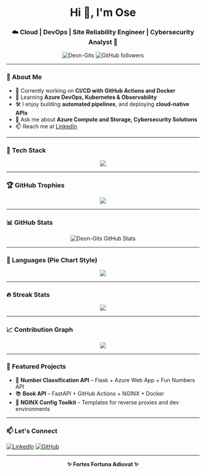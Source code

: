 <h1 align="center">Hi 👋, I'm Ose</h1>
<h3 align="center">☁️ Cloud | DevOps | Site Reliability Engineer | Cybersecurity Analyst 🚀</h3>

<p align="center">
  <img src="https://komarev.com/ghpvc/?username=Deon-Gits&label=Profile%20views&color=0e75b6&style=flat" alt="Deon-Gits" />
  <img src="https://img.shields.io/github/followers/Deon-Gits?label=Follow&style=social" alt="GitHub followers" />
</p>

---

### 💼 About Me

- 🔭 Currently working on **CI/CD with GitHub Actions and Docker**
- 🌱 Learning **Azure DevOps, Kubernetes & Observability**
- 🛠 I enjoy building **automated pipelines**, and deploying **cloud-native APIs**
- 💬 Ask me about **Azure Compute and Storage, Cybersecurity Solutions**
- 📫 Reach me at [LinkedIn](https://www.linkedin.com/in/osemedua-umunna)

---

### 🧰 Tech Stack

<p align="center">
  <img src="https://skillicons.dev/icons?i=azure,docker,linux,githubactions,nginx,python,flask,fastapi,git,vscode" />
</p>

---

### 🏆 GitHub Trophies

<p align="center">
  <img src="https://github-profile-trophy.vercel.app/?username=Deon-Gits&theme=monokai&no-frame=true&column=7&margin-w=10" />
</p>

---

### 📊 GitHub Stats

<p align="center">
  <img src="https://github-readme-activity-graph.vercel.app/graph?username=Deon-Gits&theme=tokyo-night&hide_border=true" alt="Deon-Gits GitHub Stats" />
</p>

---

### 🥧 Languages (Pie Chart Style)

<p align="center">
  <img src="https://github-readme-stats.vercel.app/api/top-langs/?username=Deon-Gits&layout=pie&theme=tokyonight&hide_border=true" />
</p>

---

### 🔥 Streak Stats

<p align="center">
  <img src="https://github-readme-streak-stats.herokuapp.com/?user=Deon-Gits&theme=tokyonight&hide_border=true" />
</p>

---

### 📈 Contribution Graph

<p align="center">
  <img src="https://github-readme-activity-graph.cyclic.app/graph?username=Deon-Gits&theme=tokyo-night&hide_border=true" />
</p>

---

### 🧪 Featured Projects

- 🔢 **Number Classification API** – Flask + Azure Web App + Fun Numbers API
- 📚 **Book API** – FastAPI + GitHub Actions + NGINX + Docker
- 🧰 **NGINX Config Toolkit** – Templates for reverse proxies and dev environments

---

### 📫 Let's Connect

[![LinkedIn](https://img.shields.io/badge/LinkedIn-0077B5?style=flat&logo=linkedin&logoColor=white)](https://www.linkedin.com/in/osemedua-umunna)
[![GitHub](https://img.shields.io/badge/GitHub-181717?style=flat&logo=github&logoColor=white)](https://github.com/Deon-Gits)

---

<p align="center"><b>✨ Fortes Fortuna Adiuvat ✨</b></p>
